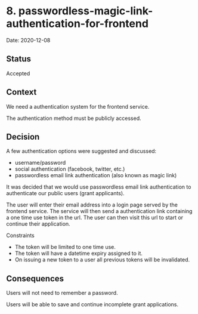 # 8. passwordless-magic-link-authentication-for-frontend

Date: 2020-12-08

## Status

Accepted

## Context

We need a authentication system for the frontend service. 

The authentication method must be publicly accessed.  

## Decision

A few authentication options were suggested and discussed:
  - username/password
  - social authentication (facebook, twitter, etc.)
  - passwordless email link authentication (also known as magic link)

It was decided that we would use passwordless email link authentication to authenticate our public users (grant 
applicants). 

The user will enter their email address into a login page served by the frontend service. The service will then
send a authentication link containing a one time use token in the url. The user can then visit this url to start or 
continue their application.

Constraints
  - The token will be limited to one time use.
  - The token will have a datetime expiry assigned to it.
  - On issuing a new token to a user all previous tokens will be invalidated.

## Consequences

Users will not need to remember a password.

Users will be able to save and continue incomplete grant applications.
